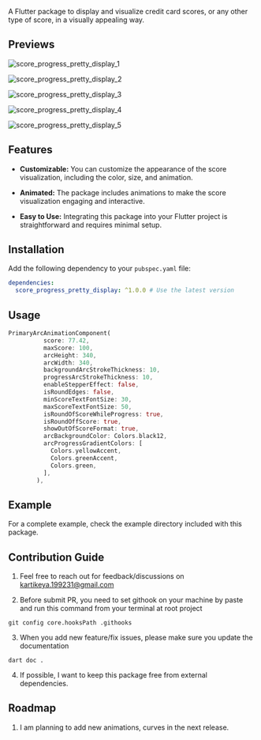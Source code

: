 <!--
This README describes the package. If you publish this package to pub.dev,
this README's contents appear on the landing page for your package.

For information about how to write a good package README, see the guide for
[writing package pages](https://dart.dev/guides/libraries/writing-package-pages).

For general information about developing packages, see the Dart guide for
[creating packages](https://dart.dev/guides/libraries/create-library-packages)
and the Flutter guide for
[developing packages and plugins](https://flutter.dev/developing-packages).
-->

A Flutter package to display and visualize credit card scores, or any other type of score, in a visually appealing way.

## Previews

![score_progress_pretty_display_1](https://github.com/kartikeyaa-k/score-progress-pretty-display-package/assets/67781046/c1f44337-3c24-4c49-beda-81b5dbd54ec7)

![score_progress_pretty_display_2](https://github.com/kartikeyaa-k/score-progress-pretty-display-package/assets/67781046/b2eaba62-e3f2-41ad-8f0d-31c3b176d767)

![score_progress_pretty_display_3](https://github.com/kartikeyaa-k/score-progress-pretty-display-package/assets/67781046/4a55a672-fc0a-4adf-a91a-ce3eb7308de0)

![score_progress_pretty_display_4](https://github.com/kartikeyaa-k/score-progress-pretty-display-package/assets/67781046/e889a5e9-e56a-418b-bab3-9003a4b95300)

![score_progress_pretty_display_5](https://github.com/kartikeyaa-k/score-progress-pretty-display-package/assets/67781046/511a957c-353d-48c2-9cb1-353a0d917801)



## Features

- **Customizable:** You can customize the appearance of the score visualization, including the color, size, and animation.

- **Animated:** The package includes animations to make the score visualization engaging and interactive.

- **Easy to Use:** Integrating this package into your Flutter project is straightforward and requires minimal setup.

## Installation

Add the following dependency to your `pubspec.yaml` file:

```yaml
dependencies:
  score_progress_pretty_display: ^1.0.0 # Use the latest version
```

## Usage


```dart
PrimaryArcAnimationComponent(
          score: 77.42,
          maxScore: 100,
          arcHeight: 340,
          arcWidth: 340,
          backgroundArcStrokeThickness: 10,
          progressArcStrokeThickness: 10,
          enableStepperEffect: false,
          isRoundEdges: false,
          minScoreTextFontSize: 30,
          maxScoreTextFontSize: 50,
          isRoundOfScoreWhileProgress: true,
          isRoundOffScore: true,
          showOutOfScoreFormat: true,
          arcBackgroundColor: Colors.black12,
          arcProgressGradientColors: [
            Colors.yellowAccent,
            Colors.greenAccent,
            Colors.green,
          ],
        ),
```

## Example 

For a complete example, check the example directory included with this package.

## Contribution Guide

1. Feel free to reach out for feedback/discussions on kartikeya.199231@gmail.com

2. Before submit PR, you need to set githook on your machine by paste and run this command from your terminal at root project 
```
git config core.hooksPath .githooks
```

3. When you add new feature/fix issues, please make sure you update the documentation
```
dart doc .
```
4. If possible, I want to keep this package free from external dependencies.

## Roadmap 

1. I am planning to add new animations, curves in the next release.
